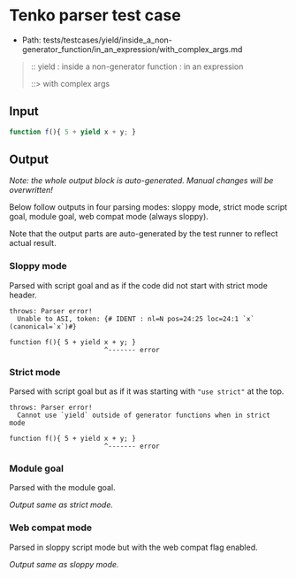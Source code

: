 # Tenko parser test case

- Path: tests/testcases/yield/inside_a_non-generator_function/in_an_expression/with_complex_args.md

> :: yield : inside a non-generator function : in an expression
>
> ::> with complex args

## Input


`````js
function f(){ 5 + yield x + y; }
`````

## Output

_Note: the whole output block is auto-generated. Manual changes will be overwritten!_

Below follow outputs in four parsing modes: sloppy mode, strict mode script goal, module goal, web compat mode (always sloppy).

Note that the output parts are auto-generated by the test runner to reflect actual result.

### Sloppy mode

Parsed with script goal and as if the code did not start with strict mode header.

`````
throws: Parser error!
  Unable to ASI, token: {# IDENT : nl=N pos=24:25 loc=24:1 `x` (canonical=`x`)#}

function f(){ 5 + yield x + y; }
                        ^------- error
`````

### Strict mode

Parsed with script goal but as if it was starting with `"use strict"` at the top.

`````
throws: Parser error!
  Cannot use `yield` outside of generator functions when in strict mode

function f(){ 5 + yield x + y; }
                        ^------- error
`````


### Module goal

Parsed with the module goal.

_Output same as strict mode._

### Web compat mode

Parsed in sloppy script mode but with the web compat flag enabled.

_Output same as sloppy mode._
